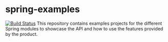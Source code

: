 # spring-examples
[![Build Status](https://travis-ci.org/mmazurkevich/sping-examples.svg?branch=master)](https://travis-ci.org/mmazurkevich/sping-examples)
This repository contains examples projects for the different Spring modules to showcase the API and how to use the features provided by the product.